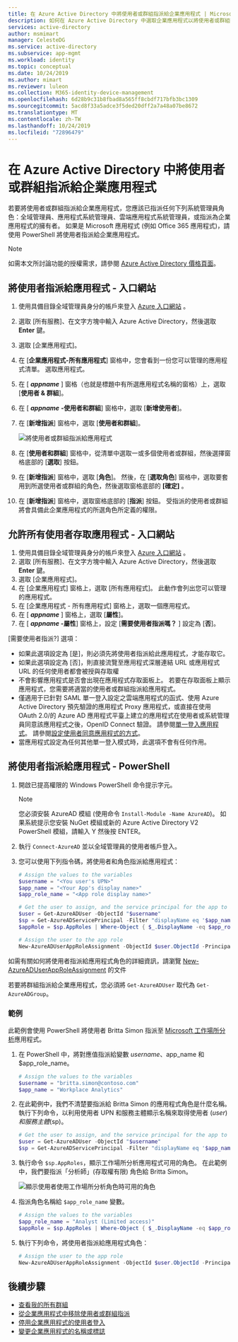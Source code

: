 ```yaml
---
title: 在 Azure Active Directory 中將使用者或群組指派給企業應用程式 | Microsoft Docs
description: 如何在 Azure Active Directory 中選取企業應用程式以將使用者或群組指派給它
services: active-directory
author: msmimart
manager: CelesteDG
ms.service: active-directory
ms.subservice: app-mgmt
ms.workload: identity
ms.topic: conceptual
ms.date: 10/24/2019
ms.author: mimart
ms.reviewer: luleon
ms.collection: M365-identity-device-management
ms.openlocfilehash: 6d28b9c31b8fbad8a565ff8cbdf717bfb3bc1309
ms.sourcegitcommit: 5acd8f33a5adce3f5ded20dff2a7a48a07be8672
ms.translationtype: MT
ms.contentlocale: zh-TW
ms.lasthandoff: 10/24/2019
ms.locfileid: "72896479"
---
```

# <a name="assign-a-user-or-group-to-an-enterprise-app-in-azure-active-directory"></a>在 Azure Active Directory 中將使用者或群組指派給企業應用程式

若要將使用者或群組指派給企業應用程式，您應該已指派任何下列系統管理員角色：全域管理員、應用程式系統管理員、雲端應用程式系統管理員，或指派為企業應用程式的擁有者。  如果是 Microsoft 應用程式 (例如 Office 365 應用程式)，請使用 PowerShell 將使用者指派給企業應用程式。

> [!NOTE]
> 如需本文所討論功能的授權需求，請參閱 [Azure Active Directory 價格頁面](https://azure.microsoft.com/pricing/details/active-directory)。

## <a name="assign-a-user-to-an-app---portal"></a>將使用者指派給應用程式 - 入口網站

1. 使用具備目錄全域管理員身分的帳戶來登入 [Azure 入口網站](https://portal.azure.com) 。
1. 選取 [所有服務]、在文字方塊中輸入 Azure Active Directory，然後選取 **Enter** 鍵。
1. 選取 [企業應用程式]。
1. 在 [**企業應用程式-所有應用程式**] 窗格中，您會看到一份您可以管理的應用程式清單。 選取應用程式。
1. 在 [ ***appname*** ] 窗格（也就是標題中有所選應用程式名稱的窗格）上，選取 [**使用者 & 群組**]。
1. 在 [ ***appname*** **-使用者和群組**] 窗格中，選取 [**新增使用者**]。
1. 在 [**新增指派**] 窗格中，選取 [**使用者和群組**]。

   ![將使用者或群組指派給應用程式](./media/assign-user-or-group-access-portal/assign-users.png)

1. 在 [**使用者和群組**] 窗格中，從清單中選取一或多個使用者或群組，然後選擇窗格底部的 [**選取**] 按鈕。
1. 在 [**新增指派**] 窗格中，選取 [**角色**]。 然後，在 [**選取角色**] 窗格中，選取要套用到所選使用者或群組的角色，然後選取窗格底部的 **[確定]** 。
1. 在 [**新增指派**] 窗格中，選取窗格底部的 [**指派**] 按鈕。 受指派的使用者或群組將會具備此企業應用程式的所選角色所定義的權限。

## <a name="allow-all-users-to-access-an-app---portal"></a>允許所有使用者存取應用程式 - 入口網站

1. 使用具備目錄全域管理員身分的帳戶來登入 [Azure 入口網站](https://portal.azure.com) 。
1. 選取 [所有服務]、在文字方塊中輸入 Azure Active Directory，然後選取 **Enter** 鍵。
1. 選取 [企業應用程式]。
1. 在 [企業應用程式] 窗格上，選取 [所有應用程式]。 此動作會列出您可以管理的應用程式。
1. 在 [企業應用程式 - 所有應用程式] 窗格上，選取一個應用程式。
1. 在 [ ***appname*** ] 窗格上，選取 [**屬性**]。
1. 在 [  ***appname* -屬性**] 窗格上，設定 [**需要使用者指派嗎？** ] 設定為 [**否**]。

[需要使用者指派?] 選項：

- 如果此選項設定為 [是]，則必須先將使用者指派給此應用程式，才能存取它。
- 如果此選項設定為 [否]，則直接流覽至應用程式深層連結 URL 或應用程式 URL 的任何使用者都會被授與存取權
- 不會影響應用程式是否會出現在應用程式存取面板上。 若要在存取面板上顯示應用程式，您需要將適當的使用者或群組指派給應用程式。
- 僅適用于已針對 SAML 單一登入設定之雲端應用程式的函式、使用 Azure Active Directory 預先驗證的應用程式 Proxy 應用程式，或直接在使用 OAuth 2.0/的 Azure AD 應用程式平臺上建立的應用程式在使用者或系統管理員同意該應用程式之後，OpenID Connect 驗證。 請參閱[單一登入應用程式](what-is-single-sign-on.md)。 請參閱[設定使用者同意應用程式的方式](configure-user-consent.md)。
- 當應用程式設定為任何其他單一登入模式時，此選項不會有任何作用。

## <a name="assign-a-user-to-an-app---powershell"></a>將使用者指派給應用程式 - PowerShell

1. 開啟已提高權限的 Windows PowerShell 命令提示字元。

   > [!NOTE]
   > 您必須安裝 AzureAD 模組 (使用命令 `Install-Module -Name AzureAD`)。 如果系統提示您安裝 NuGet 模組或新的 Azure Active Directory V2 PowerShell 模組，請輸入 Y 然後按 ENTER。

1. 執行 `Connect-AzureAD` 並以全域管理員的使用者帳戶登入。
1. 您可以使用下列指令碼，將使用者和角色指派給應用程式：

    ```powershell
    # Assign the values to the variables
    $username = "<You user's UPN>"
    $app_name = "<Your App's display name>"
    $app_role_name = "<App role display name>"

    # Get the user to assign, and the service principal for the app to assign to
    $user = Get-AzureADUser -ObjectId "$username"
    $sp = Get-AzureADServicePrincipal -Filter "displayName eq '$app_name'"
    $appRole = $sp.AppRoles | Where-Object { $_.DisplayName -eq $app_role_name }

    # Assign the user to the app role
    New-AzureADUserAppRoleAssignment -ObjectId $user.ObjectId -PrincipalId $user.ObjectId -ResourceId $sp.ObjectId -Id $appRole.Id
    ```

如需有關如何將使用者指派給應用程式角色的詳細資訊，請瀏覽 [New-AzureADUserAppRoleAssignment](https://docs.microsoft.com/powershell/module/azuread/new-azureaduserapproleassignment?view=azureadps-2.0) 的文件

若要將群組指派給企業應用程式，您必須將 `Get-AzureADUser` 取代為 `Get-AzureADGroup`。

### <a name="example"></a>範例

此範例會使用 PowerShell 將使用者 Britta Simon 指派至 [Microsoft 工作場所分析](https://products.office.com/business/workplace-analytics)應用程式。

1. 在 PowerShell 中，將對應值指派給變數 $username、$app_name 和 $app_role_name。

    ```powershell
    # Assign the values to the variables
    $username = "britta.simon@contoso.com"
    $app_name = "Workplace Analytics"
    ```

1. 在此範例中，我們不清楚要指派給 Britta Simon 的應用程式角色是什麼名稱。 執行下列命令，以利用使用者 UPN 和服務主體顯示名稱來取得使用者 ($user) 和服務主體 ($sp)。

    ```powershell
    # Get the user to assign, and the service principal for the app to assign to
    $user = Get-AzureADUser -ObjectId "$username"
    $sp = Get-AzureADServicePrincipal -Filter "displayName eq '$app_name'"
    ```

1. 執行命令 `$sp.AppRoles`，顯示工作場所分析應用程式可用的角色。 在此範例中，我們要指派「分析師」(存取權有限) 角色給 Britta Simon。

   ![顯示使用者使用工作場所分析角色時可用的角色](./media/assign-user-or-group-access-portal/workplace-analytics-role.png)

1. 指派角色名稱給 `$app_role_name` 變數。

    ```powershell
    # Assign the values to the variables
    $app_role_name = "Analyst (Limited access)"
    $appRole = $sp.AppRoles | Where-Object { $_.DisplayName -eq $app_role_name }
    ```

1. 執行下列命令，將使用者指派給應用程式角色：

    ```powershell
    # Assign the user to the app role
    New-AzureADUserAppRoleAssignment -ObjectId $user.ObjectId -PrincipalId $user.ObjectId -ResourceId $sp.ObjectId -Id $appRole.Id
    ```

## <a name="next-steps"></a>後續步驟

- [查看我的所有群組](../fundamentals/active-directory-groups-view-azure-portal.md)
- [從企業應用程式中移除使用者或群組指派](remove-user-or-group-access-portal.md)
- [停用企業應用程式的使用者登入](disable-user-sign-in-portal.md)
- [變更企業應用程式的名稱或標誌](change-name-or-logo-portal.md)
